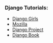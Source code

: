 ### Django Tutorials:

- [Django Girls](https://tutorial.djangogirls.org/en/)
- [Mozilla](https://developer.mozilla.org/en-US/docs/Learn/Server-side/Django)
- [Django Project](https://docs.djangoproject.com/en/2.2/)
- [Django Book](https://djangobook.com/mastering-django-2-book/)
